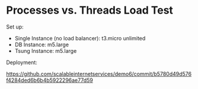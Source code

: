 # Processes vs. Threads Load Test

Set up:

* Single Instance (no load balancer): t3.micro unlimited
* DB Instance: m5.large
* Tsung Instance: m5.large

Deployment:

https://github.com/scalableinternetservices/demo6/commit/b5780d49d576f4284ded6b6b4b5922296ae77d59
